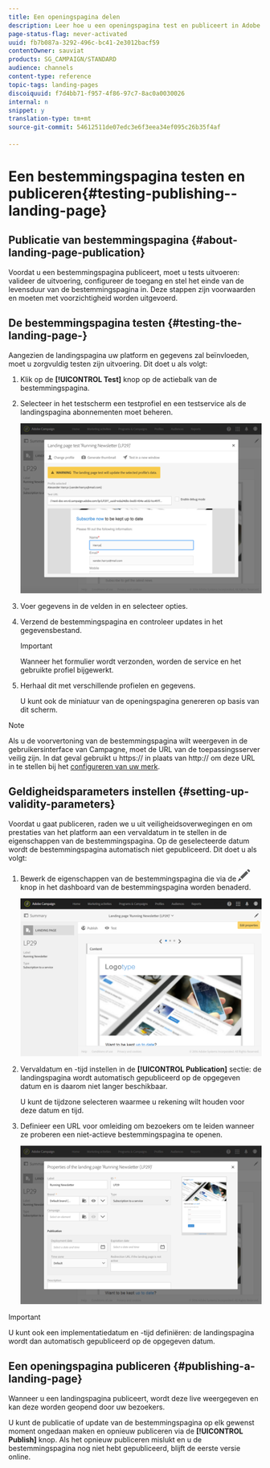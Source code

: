 ```yaml
---
title: Een openingspagina delen
description: Leer hoe u een openingspagina test en publiceert in Adobe Campaign.
page-status-flag: never-activated
uuid: fb7b087a-3292-496c-bc41-2e3012bacf59
contentOwner: sauviat
products: SG_CAMPAIGN/STANDARD
audience: channels
content-type: reference
topic-tags: landing-pages
discoiquuid: f7d4bb71-f957-4f86-97c7-8ac0a0030026
internal: n
snippet: y
translation-type: tm+mt
source-git-commit: 54612511de07edc3e6f3eea34ef095c26b35f4af

---
```



# Een bestemmingspagina testen en publiceren{#testing-publishing--landing-page}

## Publicatie van bestemmingspagina {#about-landing-page-publication}

Voordat u een bestemmingspagina publiceert, moet u tests uitvoeren: valideer de uitvoering, configureer de toegang en stel het einde van de levensduur van de bestemmingspagina in. Deze stappen zijn voorwaarden en moeten met voorzichtigheid worden uitgevoerd.

## De bestemmingspagina testen {#testing-the-landing-page-}

Aangezien de landingspagina uw platform en gegevens zal beïnvloeden, moet u zorgvuldig testen zijn uitvoering. Dit doet u als volgt:

1. Klik op de **[!UICONTROL Test]** knop op de actiebalk van de bestemmingspagina.
1. Selecteer in het testscherm een testprofiel en een testservice als de landingspagina abonnementen moet beheren.

   ![](assets/lp_test_2.png)

1. Voer gegevens in de velden in en selecteer opties.
1. Verzend de bestemmingspagina en controleer updates in het gegevensbestand.

   >[!IMPORTANT]
   >
   >Wanneer het formulier wordt verzonden, worden de service en het gebruikte profiel bijgewerkt.

1. Herhaal dit met verschillende profielen en gegevens.

   U kunt ook de miniatuur van de openingspagina genereren op basis van dit scherm.

>[!NOTE]
>
>Als u de voorvertoning van de bestemmingspagina wilt weergeven in de gebruikersinterface van Campagne, moet de URL van de toepassingsserver veilig zijn. In dat geval gebruikt u https:// in plaats van http:// om deze URL in te stellen bij het [configureren van uw merk](../../administration/using/branding.md#configuring-and-using-brands).

## Geldigheidsparameters instellen {#setting-up-validity-parameters}

Voordat u gaat publiceren, raden we u uit veiligheidsoverwegingen en om prestaties van het platform aan een vervaldatum in te stellen in de eigenschappen van de bestemmingspagina. Op de geselecteerde datum wordt de bestemmingspagina automatisch niet gepubliceerd. Dit doet u als volgt:

1. Bewerk de eigenschappen van de bestemmingspagina die via de ![](assets/edit_darkgrey-24px.png) knop in het dashboard van de bestemmingspagina worden benaderd.

   ![](assets/lp_edit_properties_button.png)

1. Vervaldatum en -tijd instellen in de **[!UICONTROL Publication]** sectie: de landingspagina wordt automatisch gepubliceerd op de opgegeven datum en is daarom niet langer beschikbaar.

   U kunt de tijdzone selecteren waarmee u rekening wilt houden voor deze datum en tijd.

1. Definieer een URL voor omleiding om bezoekers om te leiden wanneer ze proberen een niet-actieve bestemmingspagina te openen.

   ![](assets/lp_settings_general.png)

>[!IMPORTANT]
>
>U kunt ook een implementatiedatum en -tijd definiëren: de landingspagina wordt dan automatisch gepubliceerd op de opgegeven datum.

## Een openingspagina publiceren {#publishing-a-landing-page}

Wanneer u een landingspagina publiceert, wordt deze live weergegeven en kan deze worden geopend door uw bezoekers.

U kunt de publicatie of update van de bestemmingspagina op elk gewenst moment ongedaan maken en opnieuw publiceren via de **[!UICONTROL Publish]** knop. Als het opnieuw publiceren mislukt en u de bestemmingspagina nog niet hebt gepubliceerd, blijft de eerste versie online.
